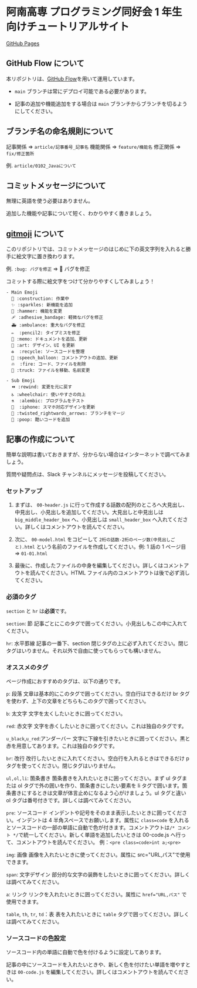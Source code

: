 # 阿南高専 プログラミング同好会 1 年生向けチュートリアルサイト

[GitHub Pages](https://nit-anan-procon.github.io/beginners_tutorial/)

## GitHub Flow について

本リポジトリは、[GitHub Flow](https://www.atmarkit.co.jp/ait/articles/1708/01/news015.html#02)を用いて運用しています。

- `main` ブランチは常にデプロイ可能である必要があります。

- 記事の追加や機能追加をする場合は `main` ブランチからブランチを切るようにしてください。

## ブランチ名の命名規則について

記事関係 ⇒ `article/記事番号_記事名`
機能関係 ⇒ `feature/機能名`
修正関係 ⇒ `fix/修正箇所`

例. `article/0102_Javaについて`

## コミットメッセージについて

無理に英語を使う必要はありません。

追加した機能や記事について短く、わかりやすく書きましょう。

## [gitmoji](https://gitmoji.dev/) について

このリポジトリでは、コミットメッセージのはじめに下の英文字列を入れると勝手に絵文字に置き換わります。

例. `:bug: バグを修正` ⇒ 🐛 バグを修正

コミットする際に絵文字をつけて分かりやすくしてみましょう！

```
- Main Emoji
  🚧 :construction: 作業中
  ✨ :sparkles: 新機能を追加
  🔨 :hammer: 機能を変更
  🩹 :adhesive_bandage: 軽微なバグを修正
  🚑 :ambulance: 重大なバグを修正
  ✏️  :pencil2: タイプミスを修正
  📝 :memo: ドキュメントを追加、更新
  🎨 :art: デザイン、UI を更新
  ♻️  :recycle: ソースコードを整理
  💬 :speech_balloon: コメントアウトの追加、更新
  🔥  :fire: コード、ファイルを削除
  🚚 :truck: ファイルを移動、名前変更

- Sub Emoji
  ⏪ :rewind: 変更を元に戻す
  ♿️ :wheelchair: 使いやすさの向上
  ⚗  :alembic: プログラムをテスト
  📱  :iphone: スマホ対応デザインを更新
  🔀 :twisted_rightwards_arrows: ブランチをマージ
  💩 :poop: 酷いコードを追加
```

## 記事の作成について

簡単な説明は書いておきますが、分からない場合はインターネットで調べてみましょう。

質問や疑問点は、Slack チャンネルにメッセージを投稿してください。

### セットアップ

1. まずは、 `00-header.js` に行って作成する話数の配列のところへ大見出し、中見出し、小見出しを追加してください。大見出しと中見出しは `big_middle_header_box` へ、小見出しは `small_header_box` へ入れてください。詳しくはコメントアウトを読んでください。

2. 次に、 `00-model.html` をコピーして `2桁の話数-2桁のページ数(中見出しごと).html` という名前のファイルを作成してください。例: 1 話の 1 ページ目 ⇒ `01-01.html`

3. 最後に、作成したファイルの中身を編集してください。詳しくはコメントアウトを読んでください。HTML ファイル内のコメントアウトは後で必ず消してください。

### 必須のタグ

`section` と `hr` は**必須**です。

`section`: 節
記事ごとにこのタグで囲ってください。小見出しもこの中に入れてください。

`hr`: 水平罫線
記事の一番下、section 閉じタグの上に必ず入れてください。閉じタグはいりません。それ以外で自由に使ってもらっても構いません。

### オススメのタグ

ページ作成におすすめのタグは、以下の通りです。

`p`: 段落
文章は基本的にこのタグで囲ってください。空白行はできるだけ br タグを使わず、上下の文章をどちらもこのタグで囲ってください。

`b`: 太文字
文字を太くしたいときに囲ってください。

`red`: 赤文字
文字を赤くしたいときに囲ってください。これは独自のタグです。

`u_black`,`u_red`:アンダーバー
文字に下線を引きたいときに囲ってください。黒と赤を用意してあります。これは独自のタグです。

`br`: 改行
改行したいときに入れてください。空白行を入れるときはできるだけ p タグを使ってください。閉じタグはいりません。

`ul,ol,li`: 箇条書き
箇条書きを入れたいときに囲ってください。まず ul タグまたは ol タグで外の囲いを作り、箇条書きにしたい要素を li タグで囲います。箇条書きにするときは文章が体言止めになるよう心がけましょう。ul タグと違い ol タグは番号付きです。詳しくは調べてみてください。

`pre`: ソースコード
インデントや記号をそのまま表示したいときに囲ってください。インデントは 4 半角スペースでお願いします。属性に `class=code` を入れるとソースコードの一部の単語に自動で色が付きます。コメントアウトは`/* コメント */`で統一してください。新しく単語を追加したいときは 00-code.js へ行って、コメントアウトを読んでください。
例：`<pre class=code>int a;<pre>`

`img`: 画像
画像を入れたいときに使ってください。属性に src="URL,パス"で使用できます。

`span`: 文字デザイン
部分的な文字の装飾をしたいときに囲ってください。詳しくは調べてみてください。

`a`: リンク
リンクを入れたいときに囲ってください。属性に `href="URL,パス"` で使用できます。

`table`, `th`, `tr`, `td`：表
表を入れたいときに `table` タグで囲ってください。詳しくは調べてみてください。

### ソースコードの色設定

ソースコード内の単語に自動で色を付けるように設定してあります。

記事の中にソースコードを入れたいときや、新しく色を付けたい単語を増やすときは `00-code.js` を編集してください。詳しくはコメントアウトを読んでください。
